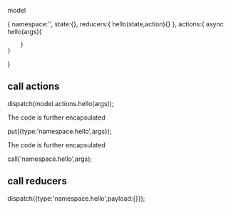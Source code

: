 model

{
    namespace:'',
    state:{},
    reducers:{
        hello(state,action){}
    },
    actions:{
        async hello(args){
            
        }
    }
}

## call actions

dispatch(model.actions.hello(args));

The code is further encapsulated

put({type:'namespace.hello',args});

The code is further encapsulated
 
call('namespace.hello',args);

## call reducers

dispatch({type:'namespace.hello',payload:{}});




